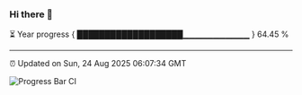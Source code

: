 ### Hi there 👋

⏳ Year progress { ███████████████████▁▁▁▁▁▁▁▁▁▁▁ } 64.45 %

---

⏰ Updated on Sun, 24 Aug 2025 06:07:34 GMT

![Progress Bar CI](https://github.com/liununu/liununu/workflows/Progress%20Bar%20CI/badge.svg)
